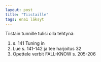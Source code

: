 ```yaml
---
layout: post
title: "Tiistaille"
tags: ena1 läksyt
---
```


Tiistain tunnille tulisi olla tehtynä:

1. s. 141 Tuning in
2. Lue s. 141-142 ja tee harjoitus 32
3. Opettele verbit FALL-KNOW s. 205-206